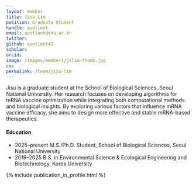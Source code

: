 ```yaml
---
layout: member
title: Jisu Lim
position: Graduate Student
handle: quotient
email: quotient@snu.ac.kr
twitter:
github: quotient42
scholar:
orcid:
image: /images/members/jslim-thumb.jpg
cv:
permalink: /team/jisu-lim
---
```


Jisu is a graduate student at the School of Biological Sciences, Seoul National University. Her research focuses on developing algorithms for mRNA vaccine optimization while integrating both computational methods and biological insights. By exploring various factors that influence mRNA vaccine efficacy, she aims to design more effective and stable mRNA-based therapeutics.

#### Education

<ul class="chronological">
  <li><span>2025–present</span> M.S./Ph.D. Student, School of Biological Sciences, Seoul National University</li>
  <li><span>2019–2025</span> B.S. in Environmental Science & Ecological Engineering and Biotechnology, Korea University</li>
</ul>

{% include publication_in_profile.html %}
